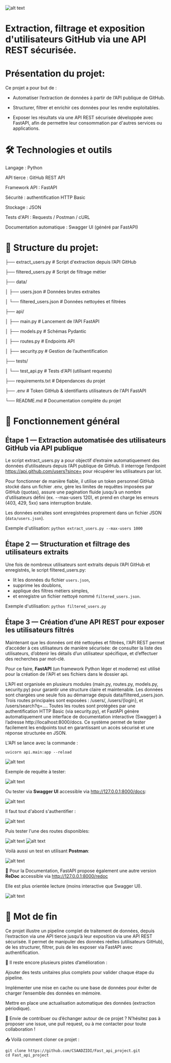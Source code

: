 ![alt text](img/image-8.png)
# **Extraction, filtrage et exposition d'utilisateurs GitHub via une API REST sécurisée.**

# Présentation du projet:

Ce projet a pour but de :

- Automatiser l’extraction de données à partir de l’API publique de GitHub.

- Structurer, filtrer et enrichir ces données pour les rendre exploitables.

- Exposer les résultats via une API REST sécurisée développée avec FastAPI, afin de permettre leur consommation par d'autres services ou applications.


# 🛠️ Technologies et outils

Langage : Python

API tierce : GitHub REST API 

Framework API : FastAPI

Sécurité : authentification HTTP Basic

Stockage : JSON 

Tests d'API : Requests / Postman / cURL

Documentation automatique : Swagger UI (généré par FastAPI)

# 📁 Structure du projet:


├── extract_users.py               # Script d'extraction depuis l’API GitHub

├── filtered_users.py              # Script de filtrage métier

├── data/

│   ├── users.json                 # Données brutes extraites

│   └── filtered_users.json        # Données nettoyées et filtrées

├── api/

│   ├── main.py                    # Lancement de l’API FastAPI

│   ├── models.py                  # Schémas Pydantic

│   ├── routes.py                  # Endpoints API

│   ├── security.py                # Gestion de l’authentification

├── tests/

│   └── test_api.py                # Tests d'API (utilisant requests)

├── requirements.txt              # Dépendances du projet

├── .env                          # Token GitHub & identifiants utilisateurs de l'API FastAPI 

└── README.md                     # Documentation complète du projet

# 🧩 Fonctionnement général

## Étape 1 — Extraction automatisée des utilisateurs GitHub via API publique

Le script extract_users.py a pour objectif d’extraire automatiquement des données d’utilisateurs depuis l’API publique de GitHub. Il interroge l’endpoint https://api.github.com/users?since=<id> pour récupérer les utilisateurs par lot. 

Pour fonctionner de manière fiable, il utilise un token personnel GitHub stocké dans un fichier .env, gère les limites de requêtes imposées par GitHub (quotas), assure une pagination fluide jusqu’à un nombre d’utilisateurs défini (ex. --max-users 120), et prend en charge les erreurs (403, 429, 5xx) sans interruption brutale.

Les données extraites sont enregistrées proprement dans un fichier JSON (`data/users.json`).

Exemple d'utilisation:
` python extract_users.py --max-users 1000 `



## Étape 2 — Structuration et filtrage des utilisateurs extraits 

Une fois de nombreux utilisateurs sont extraits depuis l’API GitHub et enregistrés, le script filtered_users.py:

- lit les données du fichier `users.json`,
- supprime les doublons,
- applique des filtres métiers simples,
- et enregistre un fichier nettoyé nommé `filtered_users.json`. 

Exemple d'utilisation:
` python filtered_users.py `

## Étape 3 — Création d’une API REST pour exposer les utilisateurs filtrés

Maintenant que les données ont été nettoyées et filtrées, l'API REST permet d’accéder à ces utilisateurs de manière sécurisée: de consulter la liste des utilisateurs, d’obtenir les détails d’un utilisateur spécifique, et d’effectuer des recherches par mot-clé.

Pour ce faire, **FastAPI** (un framework Python léger et moderne) est utilisé pour la création de l'API et ses fichiers dans le dossier api.

L’API est organisée en plusieurs modules (main.py, routes.py, models.py, security.py) pour garantir une structure claire et maintenable. Les données sont chargées une seule fois au démarrage depuis data/filtered_users.json. Trois routes principales sont exposées : /users/, /users/{login}, et /users/search?q=.... Toutes les routes sont protégées par une authentification HTTP Basic (via security.py), et FastAPI génère automatiquement une interface de documentation interactive (Swagger) à l’adresse http://localhost:8000/docs. Ce système permet de tester facilement les endpoints tout en garantissant un accès sécurisé et une réponse structurée en JSON.


L'API se lance avec la commande :

`uvicorn api.main:app --reload`

![alt text](img/image-2.png)

Exemple de requête à tester:

![alt text](img/image.png)


Ou tester via **Swagger UI**  accessible via http://127.0.0.1:8000/docs:


![alt text](img/image-6.png)

Il faut tout d'abord s'authentifier :


![alt text](img/image-3.png)


Puis tester l'une des routes disponibles:


![alt text](img/image-4.png)
![alt text](img/image-5.png)


Voilà aussi un test en utilisant **Postman**:


![alt text](img/image9.png)


📝 Pour la Documentation, FastAPI propose également une autre version **ReDoc** accessible via 
http://127.0.0.1:8000/redoc

Elle est plus orientée lecture (moins interactive que Swagger UI).

![alt text](img/image-7.png)

# 🎯 Mot de fin

Ce projet illustre un pipeline complet de traitement de données, depuis l’extraction via une API tierce jusqu’à leur exposition via une API REST sécurisée. Il permet de manipuler des données réelles (utilisateurs GitHub), de les structurer, filtrer, puis de les exposer via FastAPI avec authentification.

📌 Il reste encore plusieurs pistes d’amélioration :

Ajouter des tests unitaires plus complets pour valider chaque étape du pipeline.

Implémenter une mise en cache ou une base de données pour éviter de charger l’ensemble des données en mémoire.

Mettre en place une actualisation automatique des données (extraction périodique).

🚀 Envie de contribuer ou d’échanger autour de ce projet ? N’hésitez pas à proposer une issue, une pull request, ou à me contacter pour toute collaboration !


📥 Voilà comment cloner ce projet :

```
git clone https://github.com/CSAADZIDI/Fast_api_project.git
cd Fast_api_project
```


